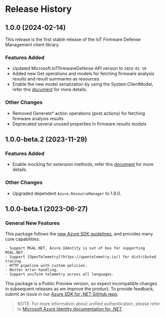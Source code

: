 # Release History

## 1.0.0 (2024-02-14)

This release is the first stable release of the IoT Firmware Defense Management client library.

### Features Added

- Updated Microsoft.IoTfirmwareDefense API version to `2024-01-10`
- Added new Get operations and models for fetching firmware analysis results and result summaries as resources.
- Enable the new model serialization by using the System.ClientModel, refer this [document](https://aka.ms/azsdk/net/mrw) for more details.

### Other Changes

- Removed Generate* action operations (post actions) for fetching firmware analysis results
- Deprecated several unused properties in firmware results models

## 1.0.0-beta.2 (2023-11-29)

### Features Added

- Enable mocking for extension methods, refer this [document](https://aka.ms/azsdk/net/mocking) for more details.

### Other Changes

- Upgraded dependent `Azure.ResourceManager` to 1.9.0.

## 1.0.0-beta.1 (2023-06-27)

### General New Features

This package follows the [new Azure SDK guidelines](https://azure.github.io/azure-sdk/general_introduction.html), and provides many core capabilities:

    - Support MSAL.NET, Azure.Identity is out of box for supporting MSAL.NET.
    - Support [OpenTelemetry](https://opentelemetry.io/) for distributed tracing.
    - HTTP pipeline with custom policies.
    - Better error-handling.
    - Support uniform telemetry across all languages.

This package is a Public Preview version, so expect incompatible changes in subsequent releases as we improve the product. To provide feedback, submit an issue in our [Azure SDK for .NET GitHub repo](https://github.com/Azure/azure-sdk-for-net/issues).

> NOTE: For more information about unified authentication, please refer to [Microsoft Azure Identity documentation for .NET](https://docs.microsoft.com//dotnet/api/overview/azure/identity-readme?view=azure-dotnet).

